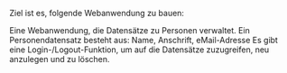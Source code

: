 Ziel ist es, folgende Webanwendung zu bauen:

Eine Webanwendung, die Datensätze zu Personen verwaltet. Ein Personendatensatz besteht aus: Name, Anschrift, eMail-Adresse
Es gibt eine Login-/Logout-Funktion, um auf die Datensätze zuzugreifen, neu anzulegen und zu löschen.